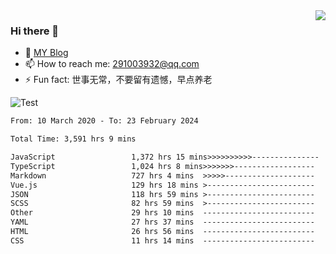 <img align='right' src='https://github-readme-stats.vercel.app/api?username=niaogege&show_icons=true&theme=radical'/>

### Hi there 👋

- 🌱 [MY Blog](https://bythewayer.com/)
- 📫 How to reach me: 291003932@qq.com
- ⚡ Fun fact:  世事无常，不要留有遗憾，早点养老

![Test](https://github-readme-stats.vercel.app/api/top-langs/?username=niaogege&layout=compact)

<!--START_SECTION:waka-->

```txt
From: 10 March 2020 - To: 23 February 2024

Total Time: 3,591 hrs 9 mins

JavaScript                 1,372 hrs 15 mins>>>>>>>>>>---------------   38.21 %
TypeScript                 1,024 hrs 8 mins>>>>>>>------------------   28.52 %
Markdown                   727 hrs 4 mins  >>>>>--------------------   20.25 %
Vue.js                     129 hrs 18 mins >------------------------   03.60 %
JSON                       118 hrs 59 mins >------------------------   03.31 %
SCSS                       82 hrs 59 mins  >------------------------   02.31 %
Other                      29 hrs 10 mins  -------------------------   00.81 %
YAML                       27 hrs 37 mins  -------------------------   00.77 %
HTML                       26 hrs 56 mins  -------------------------   00.75 %
CSS                        11 hrs 14 mins  -------------------------   00.31 %
```

<!--END_SECTION:waka-->
